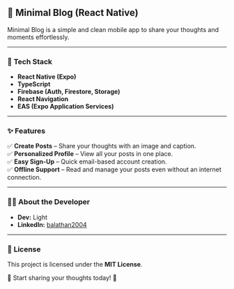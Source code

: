 ## 📱 Minimal Blog (React Native)  

Minimal Blog is a simple and clean mobile app to share your thoughts and moments effortlessly.  

---

### 🚀 **Tech Stack**
- **React Native (Expo)**
- **TypeScript**
- **Firebase (Auth, Firestore, Storage)**
- **React Navigation**
- **EAS (Expo Application Services)**

---

### ✨ **Features**
✅ **Create Posts** – Share your thoughts with an image and caption.  
✅ **Personalized Profile** – View all your posts in one place.  
✅ **Easy Sign-Up** – Quick email-based account creation.  
✅ **Offline Support** – Read and manage your posts even without an internet connection.  

---

### 👨‍💻 **About the Developer**
- **Dev:** Light  
- **LinkedIn:** [balathan2004](https://www.linkedin.com/in/balathan2004/)  

---

### 📜 **License**
This project is licensed under the **MIT License**.

🚀 Start sharing your thoughts today! 🎉
